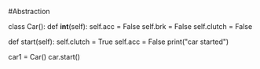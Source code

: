 #Abstraction

class Car():
  def __int__(self):
     self.acc = False
     self.brk = False
     self.clutch = False

def start(self):
    self.clutch = True
    self.acc = False
    print("car started")

car1 = Car()
car.start()
